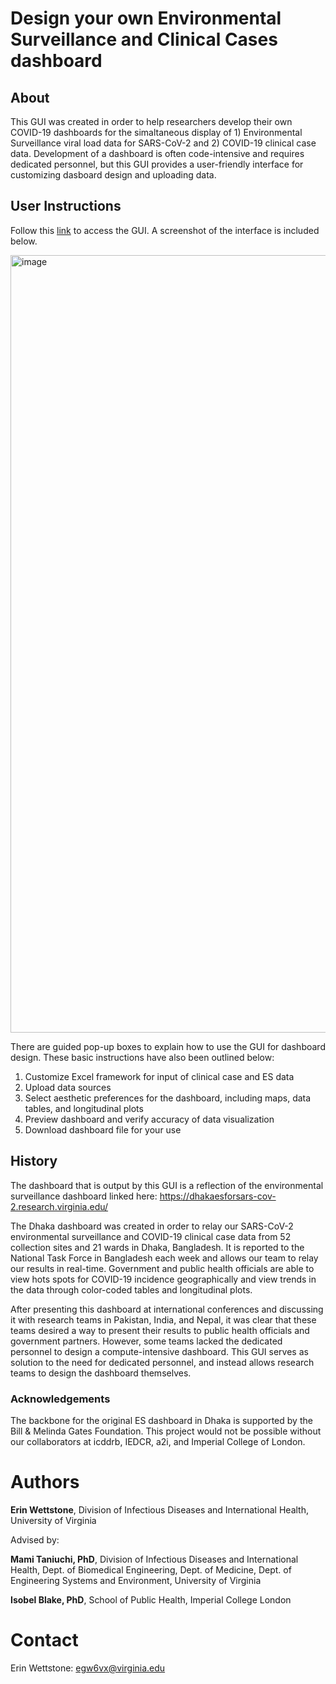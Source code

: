 # Design your own Environmental Surveillance and Clinical Cases dashboard

## About

This GUI was created in order to help researchers develop their own COVID-19 dashboards for the simaltaneous display of 1) Environmental Surveillance viral load data for SARS-CoV-2 and 2) COVID-19 clinical case data. Development of a dashboard is often code-intensive and requires dedicated personnel, but this GUI provides a user-friendly interface for customizing dasboard design and uploading data. 


## User Instructions

Follow this [link](https://erin-wettstone.shinyapps.io/DashboardDesign_GUI/) to access the GUI. A screenshot of the interface is included below.

<img width="1244" alt="image" src="https://user-images.githubusercontent.com/115464310/194850657-c4856dfa-fcc2-48f0-8874-b33af334d5ab.png">



There are guided pop-up boxes to explain how to use the GUI for dashboard design. These basic instructions have also been outlined below:

1. Customize Excel framework for input of clinical case and ES data
2. Upload data sources
3. Select aesthetic preferences for the dashboard, including maps, data tables, and longitudinal plots
4. Preview dashboard and verify accuracy of data visualization
5. Download dashboard file for your use

## History

The dashboard that is output by this GUI is a reflection of the environmental surveillance dashboard linked here:
https://dhakaesforsars-cov-2.research.virginia.edu/ 

The Dhaka dashboard was created in order to relay our SARS-CoV-2 environmental surveillance and COVID-19 clinical case data from 52 collection sites and 21 wards in Dhaka, Bangladesh. It is reported to the National Task Force in Bangladesh each week and allows our team to relay our results in real-time. Government and public health officials are able to view hots spots for COVID-19 incidence geographically and view trends in the data through color-coded tables and longitudinal plots.

After presenting this dashboard at international conferences and discussing it with research teams in Pakistan, India, and Nepal, it was clear that these teams desired a way to present their results to public health officials and government partners. However, some teams lacked the dedicated personnel to design a compute-intensive dashboard. This GUI serves as solution to the need for dedicated personnel, and instead allows research teams to design the dashboard themselves.

### Acknowledgements
The backbone for the original ES dashboard in Dhaka is supported by the Bill & Melinda Gates Foundation. This project would not be possible without our collaborators at icddrb, IEDCR, a2i, and Imperial College of London.

# Authors
**Erin Wettstone**, Division of Infectious Diseases and International Health, University of Virginia

Advised by:

**Mami Taniuchi, PhD**, Division of Infectious Diseases and International Health, Dept. of Biomedical Engineering, Dept. of Medicine, Dept. of Engineering Systems and Environment, University of Virginia

**Isobel Blake, PhD**, School of Public Health, Imperial College London

# Contact
Erin Wettstone: egw6vx@virginia.edu
